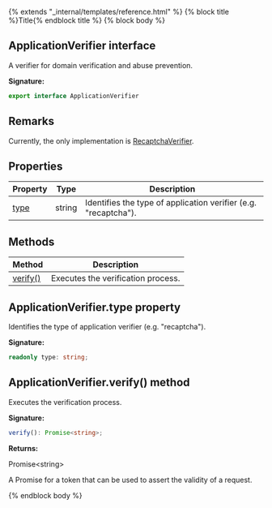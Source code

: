 {% extends "_internal/templates/reference.html" %}
{% block title %}Title{% endblock title %}
{% block body %}

## ApplicationVerifier interface

A verifier for domain verification and abuse prevention.

<b>Signature:</b>

```typescript
export interface ApplicationVerifier 
```

## Remarks

Currently, the only implementation is [RecaptchaVerifier](./auth.recaptchaverifier.md#recaptchaverifier_class)<!-- -->.

## Properties

|  Property | Type | Description |
|  --- | --- | --- |
|  [type](./auth-types.applicationverifier.md#applicationverifiertype_property) | string | Identifies the type of application verifier (e.g. "recaptcha"). |

## Methods

|  Method | Description |
|  --- | --- |
|  [verify()](./auth-types.applicationverifier.md#applicationverifierverify_method) | Executes the verification process. |

## ApplicationVerifier.type property

Identifies the type of application verifier (e.g. "recaptcha").

<b>Signature:</b>

```typescript
readonly type: string;
```

## ApplicationVerifier.verify() method

Executes the verification process.

<b>Signature:</b>

```typescript
verify(): Promise<string>;
```
<b>Returns:</b>

Promise&lt;string&gt;

A Promise for a token that can be used to assert the validity of a request.

{% endblock body %}
